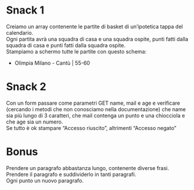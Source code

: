 # Snack 1
Creiamo un array contenente le partite di basket di un’ipotetica tappa del calendario. <br>
Ogni partita avrà una squadra di casa e una squadra ospite, punti fatti dalla squadra di casa e punti fatti dalla squadra ospite. <br>
Stampiamo a schermo tutte le partite con questo schema: <br>
* Olimpia Milano - Cantù | 55-60

# Snack 2
Con un form passare come parametri GET name, mail e age e verificare (cercando i metodi che non conosciamo nella documentazione) che name sia più lungo di 3 caratteri, che mail contenga un punto e una chiocciola e che age sia un numero.<br>
Se tutto è ok stampare “Accesso riuscito”, altrimenti “Accesso negato”

# Bonus
Prendere un paragrafo abbastanza lungo, contenente diverse frasi.<br>
Prendere il paragrafo e suddividerlo in tanti paragrafi.<br>
Ogni punto un nuovo paragrafo.